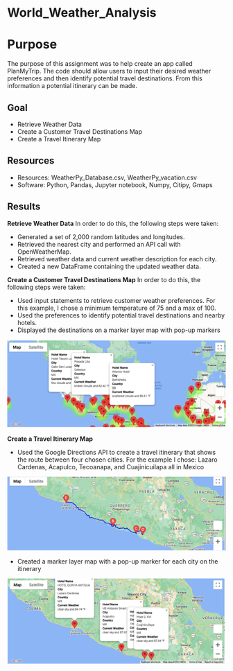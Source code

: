 # World_Weather_Analysis
# **Purpose**
The purpose of this assignment was to help create an app called PlanMyTrip. The code should allow users to input their desired weather preferences and then identify potential travel destinations. From this information a potential itinerary can be made.

## **Goal**
- Retrieve Weather Data
- Create a Customer Travel Destinations Map
- Create a Travel Itinerary Map

## **Resources**
- Resources: WeatherPy_Database.csv, WeatherPy_vacation.csv
- Software: Python, Pandas, Jupyter notebook, Numpy, Citipy, Gmaps

## **Results**

**Retrieve Weather Data**
In order to do this, the following steps were taken:
- Generated a set of 2,000 random latitudes and longitudes.
- Retrieved the nearest city and performed an API call with OpenWeatherMap.
- Retrieved weather data and current weather description for each city.
- Created a new DataFrame containing the updated weather data.

**Create a Customer Travel Destinations Map**
In order to do this, the following steps were taken:
- Used input statements to retrieve customer weather preferences. For this example, I chose a minimum temperature of 75 and a max of 100.
- Used the preferences to identify potential travel destinations and nearby hotels. 
- Displayed the destinations on a marker layer map with pop-up markers

![map_of_locations](Vacation_Search/WeatherPy_vacation_map.png)

**Create a Travel Itinerary Map**
- Used the Google Directions API to create a travel itinerary that shows the route between four chosen cities. For the example I chose: Lazaro Cardenas, Acapulco, Tecoanapa, and Cuajinicuilapa all in Mexico

![Map](Vacation_Itinerary/WeatherPy_travel_map.png)

- Created a marker layer map with a pop-up marker for each city on the itinerary

![Markers](Vacation_Itinerary/WeatherPy_travel_map_markers.png)
